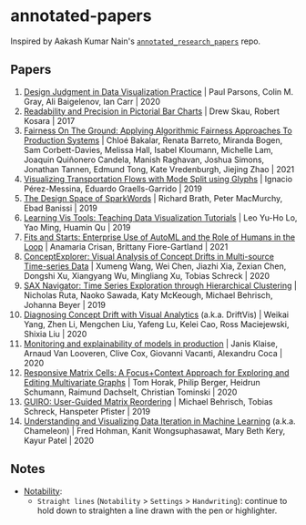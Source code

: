 # annotated-papers

Inspired by Aakash Kumar Nain's [`annotated_research_papers`](https://github.com/AakashKumarNain/annotated_research_papers) repo.

## Papers

1. [Design Judgment in Data Visualization Practice](data-visualization/design_judgment_in_data_visualization_practice.pdf) | Paul Parsons, Colin M. Gray, Ali Baigelenov, Ian Carr | 2020
2. [Readability and Precision in Pictorial Bar Charts](data-visualization/readability_and_precision_in_pictorial_bar_charts.pdf) | Drew Skau, Robert Kosara | 2017
3. [Fairness On The Ground: Applying Algorithmic Fairness Approaches To Production Systems](machine-learning/fairness_on_the_ground) | Chloé Bakalar, Renata Barreto, Miranda Bogen, Sam Corbett-Davies, Melissa Hall, Isabel Kloumann, Michelle Lam, Joaquin Quiñonero Candela, Manish Raghavan, Joshua Simons, Jonathan Tannen, Edmund Tong, Kate Vredenburgh, Jiejing Zhao | 2021
4. [Visualizing Transportation Flows with Mode Split using Glyphs](data-visualization/visualizing_transportation_flows_with_mode_split_using_glyphs.pdf) | Ignacio Pérez-Messina, Eduardo Graells-Garrido | 2019
5. [The Design Space of SparkWords](data-visualization/the_design_space_of_spark_words.pdf) | Richard Brath, Peter MacMurchy, Ebad Banissi | 2019
6. [Learning Vis Tools: Teaching Data Visualization Tutorials](data-visualization/learning_vis_tools_teaching_data_visualization_tutorials.pdf) | Leo Yu-Ho Lo, Yao Ming, Huamin Qu | 2019
7. [Fits and Starts: Enterprise Use of AutoML and the Role of Humans in the Loop](machine-learning/fits_and_starts_enterprise_use_of_auto_ml_and_the_role_of_humans_in_the_loop.pdf) | Anamaria Crisan, Brittany Fiore-Gartland | 2021
8. [ConceptExplorer: Visual Analysis of Concept Drifts in Multi-source Time-series Data](data-visualization/conceptexplorer.pdf) | Xumeng Wang, Wei Chen, Jiazhi Xia, Zexian Chen, Dongshi Xu, Xiangyang Wu, Mingliang Xu, Tobias Schreck | 2020
9. [SAX Navigator: Time Series Exploration through Hierarchical Clustering](data-visualization/sax_navigator.pdf) | Nicholas Ruta, Naoko Sawada, Katy McKeough, Michael Behrisch, Johanna Beyer | 2019
10. [Diagnosing Concept Drift with Visual Analytics](data-visualization/diagnosing_concept_drift_with_visual_analytics.pdf) (a.k.a. DriftVis) | Weikai Yang, Zhen Li, Mengchen Liu, Yafeng Lu, Kelei Cao, Ross Maciejewski, Shixia Liu | 2020
11. [Monitoring and explainability of models in production](machine-learning/monitoring_and_explainability_of_models_in_production.pdf) | Janis Klaise, Arnaud Van Looveren, Clive Cox, Giovanni Vacanti, Alexandru Coca | 2020
12. [Responsive Matrix Cells: A Focus+Context Approach for Exploring and Editing Multivariate Graphs](data-visualization/responsive_matrix_cells.pdf) | Tom Horak, Philip Berger, Heidrun Schumann, Raimund Dachselt, Christian Tominski | 2020
13. [GUIRO: User-Guided Matrix Reordering](data-visualization/guiro.pdf) | Michael Behrisch, Tobias Schreck, Hanspeter Pfister | 2019
14. [Understanding and Visualizing Data Iteration in Machine Learning](data-visualization/understanding_and_visualizing_data_iteration_in_machine_learning.pdf) (a.k.a. Chameleon) | Fred Hohman, Kanit Wongsuphasawat, Mary Beth Kery, Kayur Patel | 2020

## Notes

- [Notability](https://www.gingerlabs.com/):
  - `Straight lines` (`Notability` > `Settings` > `Handwriting`): continue to hold down to straighten a line drawn with the pen or highlighter.
